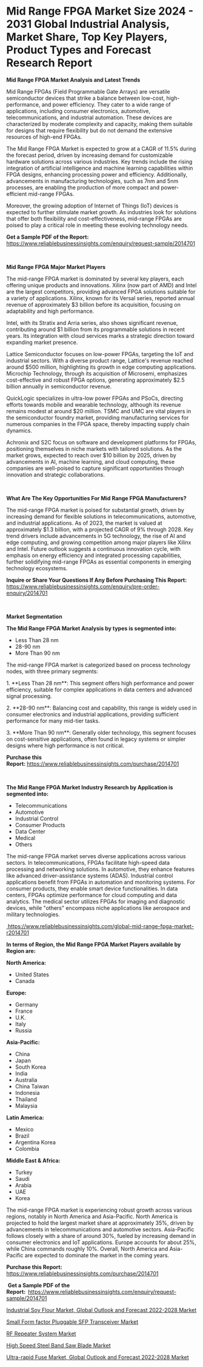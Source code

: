 <p><h1>Mid Range FPGA Market Size 2024 - 2031 Global Industrial Analysis, Market Share, Top Key Players, Product Types and Forecast Research Report</h1></p><p><strong>Mid Range FPGA Market Analysis and Latest Trends</strong></p>
<p><p>Mid Range FPGAs (Field Programmable Gate Arrays) are versatile semiconductor devices that strike a balance between low-cost, high-performance, and power efficiency. They cater to a wide range of applications, including consumer electronics, automotive, telecommunications, and industrial automation. These devices are characterized by moderate complexity and capacity, making them suitable for designs that require flexibility but do not demand the extensive resources of high-end FPGAs.</p><p>The Mid Range FPGA Market is expected to grow at a CAGR of 11.5% during the forecast period, driven by increasing demand for customizable hardware solutions across various industries. Key trends include the rising integration of artificial intelligence and machine learning capabilities within FPGA designs, enhancing processing power and efficiency. Additionally, advancements in manufacturing technologies, such as 7nm and 5nm processes, are enabling the production of more compact and power-efficient mid-range FPGAs.</p><p>Moreover, the growing adoption of Internet of Things (IoT) devices is expected to further stimulate market growth. As industries look for solutions that offer both flexibility and cost-effectiveness, mid-range FPGAs are poised to play a critical role in meeting these evolving technology needs.</p></p>
<p><strong>Get a Sample PDF of the Report:&nbsp;</strong> <a href="https://www.reliablebusinessinsights.com/enquiry/request-sample/2014701?utm_campaign=96&utm_medium=2&utm_source=Github&utm_content=ia&utm_term=26102024&utm_id=mid-range-fpga">https://www.reliablebusinessinsights.com/enquiry/request-sample/2014701</a></p>
<p>&nbsp;</p>
<p><strong>Mid Range FPGA Major Market Players</strong></p>
<p><p>The mid-range FPGA market is dominated by several key players, each offering unique products and innovations. Xilinx (now part of AMD) and Intel are the largest competitors, providing advanced FPGA solutions suitable for a variety of applications. Xilinx, known for its Versal series, reported annual revenue of approximately $3 billion before its acquisition, focusing on adaptability and high performance.</p><p>Intel, with its Stratix and Arria series, also shows significant revenue, contributing around $1 billion from its programmable solutions in recent years. Its integration with cloud services marks a strategic direction toward expanding market presence.</p><p>Lattice Semiconductor focuses on low-power FPGAs, targeting the IoT and industrial sectors. With a diverse product range, Lattice's revenue reached around $500 million, highlighting its growth in edge computing applications. Microchip Technology, through its acquisition of Microsemi, emphasizes cost-effective and robust FPGA options, generating approximately $2.5 billion annually in semiconductor revenue.</p><p>QuickLogic specializes in ultra-low power FPGAs and PSoCs, directing efforts towards mobile and wearable technology, although its revenue remains modest at around $20 million. TSMC and UMC are vital players in the semiconductor foundry market, providing manufacturing services for numerous companies in the FPGA space, thereby impacting supply chain dynamics.</p><p>Achronix and S2C focus on software and development platforms for FPGAs, positioning themselves in niche markets with tailored solutions. As the market grows, expected to reach over $10 billion by 2025, driven by advancements in AI, machine learning, and cloud computing, these companies are well-poised to capture significant opportunities through innovation and strategic collaborations.</p></p>
<p>&nbsp;</p>
<p><strong>What Are The Key Opportunities For Mid Range FPGA Manufacturers?</strong></p>
<p><p>The mid-range FPGA market is poised for substantial growth, driven by increasing demand for flexible solutions in telecommunications, automotive, and industrial applications. As of 2023, the market is valued at approximately $1.3 billion, with a projected CAGR of 9% through 2028. Key trend drivers include advancements in 5G technology, the rise of AI and edge computing, and growing competition among major players like Xilinx and Intel. Future outlook suggests a continuous innovation cycle, with emphasis on energy efficiency and integrated processing capabilities, further solidifying mid-range FPGAs as essential components in emerging technology ecosystems.</p></p>
<p><strong>Inquire or Share Your Questions If Any Before Purchasing This Report:</strong> <a href="https://www.reliablebusinessinsights.com/enquiry/pre-order-enquiry/2014701?utm_campaign=96&utm_medium=2&utm_source=Github&utm_content=ia&utm_term=26102024&utm_id=mid-range-fpga">https://www.reliablebusinessinsights.com/enquiry/pre-order-enquiry/2014701</a></p>
<p>&nbsp;</p>
<p><strong>Market Segmentation</strong></p>
<p><strong>The Mid Range FPGA Market Analysis by types is segmented into:</strong></p>
<p><ul><li>Less Than 28 nm</li><li>28-90 nm</li><li>More Than 90 nm</li></ul></p>
<p><p>The mid-range FPGA market is categorized based on process technology nodes, with three primary segments: </p><p>1. **Less Than 28 nm**: This segment offers high performance and power efficiency, suitable for complex applications in data centers and advanced signal processing. </p><p>2. **28-90 nm**: Balancing cost and capability, this range is widely used in consumer electronics and industrial applications, providing sufficient performance for many mid-tier tasks.</p><p>3. **More Than 90 nm**: Generally older technology, this segment focuses on cost-sensitive applications, often found in legacy systems or simpler designs where high performance is not critical.</p></p>
<p><strong>Purchase this Report:&nbsp;</strong><a href="https://www.reliablebusinessinsights.com/purchase/2014701?utm_campaign=96&utm_medium=2&utm_source=Github&utm_content=ia&utm_term=26102024&utm_id=mid-range-fpga">https://www.reliablebusinessinsights.com/purchase/2014701</a></p>
<p>&nbsp;</p>
<p><strong>The Mid Range FPGA Market Industry Research by Application is segmented into:</strong></p>
<p><ul><li>Telecommunications</li><li>Automotive</li><li>Industrial Control</li><li>Consumer Products</li><li>Data Center</li><li>Medical</li><li>Others</li></ul></p>
<p><p>The mid-range FPGA market serves diverse applications across various sectors. In telecommunications, FPGAs facilitate high-speed data processing and networking solutions. In automotive, they enhance features like advanced driver-assistance systems (ADAS). Industrial control applications benefit from FPGAs in automation and monitoring systems. For consumer products, they enable smart device functionalities. In data centers, FPGAs optimize performance for cloud computing and data analytics. The medical sector utilizes FPGAs for imaging and diagnostic devices, while "others" encompass niche applications like aerospace and military technologies.</p></p>
<p><a href="https://www.reliablebusinessinsights.com/global-mid-range-fpga-market-r2014701?utm_campaign=96&utm_medium=2&utm_source=Github&utm_content=ia&utm_term=26102024&utm_id=mid-range-fpga">&nbsp;https://www.reliablebusinessinsights.com/global-mid-range-fpga-market-r2014701</a></p>
<p><strong>In terms of Region, the Mid Range FPGA Market Players available by Region are:</strong></p>
<p>
    <p> <strong> North America: </strong>
        <ul>
            <li>United States</li>
            <li>Canada</li>
        </ul>
        </p> 
    <p> <strong> Europe: </strong>
        <ul>
            <li>Germany</li>
            <li>France</li>
            <li>U.K.</li>
            <li>Italy</li>
            <li>Russia</li>
        </ul>
        </p> 
    <p> <strong> Asia-Pacific: </strong>
        <ul>
            <li>China</li>
            <li>Japan</li>
            <li>South Korea</li>
            <li>India</li>
            <li>Australia</li>
            <li>China Taiwan</li>
            <li>Indonesia</li>
            <li>Thailand</li>
            <li>Malaysia</li>
        </ul>
        </p> 
    <p> <strong> Latin America: </strong>
        <ul>
            <li>Mexico</li>
            <li>Brazil</li>
            <li>Argentina Korea</li>
            <li>Colombia</li>
        </ul>
        </p> 
    <p> <strong> Middle East & Africa: </strong>
        <ul>
            <li>Turkey</li>
            <li>Saudi</li>
            <li>Arabia</li>
            <li>UAE</li>
            <li>Korea</li>
        </ul>
    </p>
    </p>
<p><p>The mid-range FPGA market is experiencing robust growth across various regions, notably in North America and Asia-Pacific. North America is projected to hold the largest market share at approximately 35%, driven by advancements in telecommunications and automotive sectors. Asia-Pacific follows closely with a share of around 30%, fueled by increasing demand in consumer electronics and IoT applications. Europe accounts for about 25%, while China commands roughly 10%. Overall, North America and Asia-Pacific are expected to dominate the market in the coming years.</p></p>
<p><strong>Purchase this Report: </strong><a href="https://www.reliablebusinessinsights.com/purchase/2014701?utm_campaign=96&utm_medium=2&utm_source=Github&utm_content=ia&utm_term=26102024&utm_id=mid-range-fpga">https://www.reliablebusinessinsights.com/purchase/2014701</a></p>
<p>&nbsp;<strong>Get a Sample PDF of the Report:&nbsp;&nbsp;</strong><a href="https://www.reliablebusinessinsights.com/enquiry/request-sample/2014701?utm_campaign=96&utm_medium=2&utm_source=Github&utm_content=ia&utm_term=26102024&utm_id=mid-range-fpga">https://www.reliablebusinessinsights.com/enquiry/request-sample/2014701</a></p>
<p><strong></strong></p>
<p><p><a href="https://www.linkedin.com/pulse/industrial-soy-flour-market-global-outlook-forecast-2022-2028-n190e?utm_campaign=96&utm_medium=2&utm_source=Github&utm_content=ia&utm_term=26102024&utm_id=mid-range-fpga">Industrial Soy Flour Market, Global Outlook and Forecast 2022-2028 Market</a></p><p><a href="https://github.com/birroctaymonyj/Market-Research-Report-List-1/blob/main/small-form-factor-pluggable-sfp-transceiver-market.md?utm_campaign=96&utm_medium=2&utm_source=Github&utm_content=ia&utm_term=26102024&utm_id=mid-range-fpga">Small Form factor Pluggable SFP Transceiver Market</a></p><p><a href="https://github.com/bramarquesw0f/Market-Research-Report-List-1/blob/main/rf-repeater-system-market.md?utm_campaign=96&utm_medium=2&utm_source=Github&utm_content=ia&utm_term=26102024&utm_id=mid-range-fpga">RF Repeater System Market</a></p><p><a href="https://issuu.com/reportprime-2/docs/high-speed-steel-band-saw-blade-mar_c6212b72f38b64?utm_campaign=96&utm_medium=2&utm_source=Github&utm_content=ia&utm_term=26102024&utm_id=mid-range-fpga">High Speed Steel Band Saw Blade Market</a></p><p><a href="https://www.linkedin.com/pulse/investment-opportunities-ultra-rapid-fuse-market-global-outlook-rjeae?utm_campaign=96&utm_medium=2&utm_source=Github&utm_content=ia&utm_term=26102024&utm_id=mid-range-fpga">Ultra-rapid Fuse Market, Global Outlook and Forecast 2022-2028 Market</a></p></p>